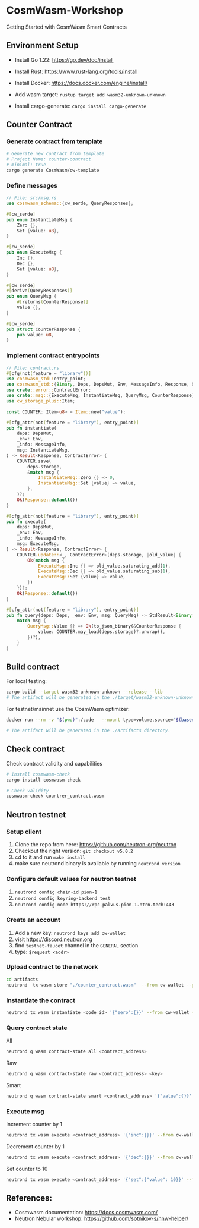 # CosmWasm-Workshop

Getting Started with CosmWasm Smart Contracts

## Environment Setup

- Install Go 1.22: https://go.dev/doc/install
- Install Rust: https://www.rust-lang.org/tools/install
- Install Docker: https://docs.docker.com/engine/install/

- Add wasm target: 
`rustup target add wasm32-unknown-unknown`

- Install cargo-generate:
`cargo install cargo-generate`

## Counter Contract

### Generate contract from template

```sh
# Generate new contract from template
# Project Name: counter-contract
# minimal: true
cargo generate CosmWasm/cw-template
```

### Define messages

```rust
// File: src/msg.rs
use cosmwasm_schema::{cw_serde, QueryResponses};

#[cw_serde]
pub enum InstantiateMsg {
    Zero {},
    Set {value: u8},
}

#[cw_serde]
pub enum ExecuteMsg {
    Inc {},
    Dec {},
    Set {value: u8},
}

#[cw_serde]
#[derive(QueryResponses)]
pub enum QueryMsg {
    #[returns(CounterResponse)]
    Value {},
}

#[cw_serde]
pub struct CounterResponse {
    pub value: u8,
}
```

### Implement contract entrypoints

```rust
// File: contract.rs
#[cfg(not(feature = "library"))]
use cosmwasm_std::entry_point;
use cosmwasm_std::{Binary, Deps, DepsMut, Env, MessageInfo, Response, StdResult, to_json_binary};
use crate::error::ContractError;
use crate::msg::{ExecuteMsg, InstantiateMsg, QueryMsg, CounterResponse};
use cw_storage_plus::Item;

const COUNTER: Item<u8> = Item::new("value");

#[cfg_attr(not(feature = "library"), entry_point)]
pub fn instantiate(
    deps: DepsMut,
    _env: Env,
    _info: MessageInfo,
    msg: InstantiateMsg,
) -> Result<Response, ContractError> {
    COUNTER.save(
        deps.storage,
        &match msg {
            InstantiateMsg::Zero {} => 0,
            InstantiateMsg::Set {value} => value,
        },
    )?;
    Ok(Response::default())
}

#[cfg_attr(not(feature = "library"), entry_point)]
pub fn execute(
    deps: DepsMut,
    _env: Env,
    _info: MessageInfo,
    msg: ExecuteMsg,
) -> Result<Response, ContractError> {
    COUNTER.update::<_, ContractError>(deps.storage, |old_value| {
        Ok(match msg {
            ExecuteMsg::Inc {} => old_value.saturating_add(1),
            ExecuteMsg::Dec {} => old_value.saturating_sub(1),
            ExecuteMsg::Set {value} => value,
        })
    })?;
    Ok(Response::default())
}

#[cfg_attr(not(feature = "library"), entry_point)]
pub fn query(deps: Deps, _env: Env, msg: QueryMsg) -> StdResult<Binary> {
    match msg {
        QueryMsg::Value {} => Ok(to_json_binary(&CounterResponse {
            value: COUNTER.may_load(deps.storage)?.unwrap(),
        })?),
    }
}
```

## Build contract

For local testing:
```sh
cargo build --target wasm32-unknown-unknown --release --lib
# The artifact will be generated in the ./target/wasm32-unknown-unknown/release/ directory.
```

For testnet/mainnet use the CosmWasm optimizer:
```sh
docker run --rm -v "$(pwd)":/code   --mount type=volume,source="$(basename "$(pwd)")_cache",target=/target   --mount type=volume,source=registry_cache,target=/usr/local/cargo/registry   cosmwasm/optimizer:0.16.0

# The artifact will be generated in the ./artifacts directory.
```

## Check contract
Check contract validity and capabilities
```sh
# Install cosmwasm-check
cargo install cosmwasm-check

# Check validity
cosmwasm-check countrer_contract.wasm
```

## Neutron testnet

### Setup client

1. Clone the repo from here: https://github.com/neutron-org/neutron
2. Checkout the right version: `git checkout v5.0.2`
3. cd to it and run `make install`
4. make sure neutrond binary is available by running `neutrond version`

### Configure default values for neutron testnet
1. `neutrond config chain-id pion-1`
2. `neutrond config keyring-backend test`
3. `neutrond config node https://rpc-palvus.pion-1.ntrn.tech:443`

### Create an account
1. Add a new key: `neutrond keys add cw-wallet`
2. visit https://discord.neutron.org
3. find `testnet-faucet` channel in the `GENERAL` section
4. type: `$request <addr>`

### Upload contract to the network
```sh
cd artifacts
neutrond  tx wasm store "./counter_contract.wasm"  --from cw-wallet --gas 2500000 --gas-prices 0.025untrn -y
```

### Instantiate the contract
```sh
neutrond tx wasm instantiate <code_id> '{"zero":{}}' --from cw-wallet --admin cw-wallet --label counter --gas 250000 --gas-prices 0.025untrn -y
```

### Query contract state
All
```sh
neutrond q wasm contract-state all <contract_address>
```

Raw
```sh
neutrond q wasm contract-state raw <contract_address> <key>
```

Smart
```sh
neutrond q wasm contract-state smart <contract_address> '{"value":{}}'
```

### Execute msg

Increment counter by 1
```sh
neutrond tx wasm execute <contract_address> '{"inc":{}}' --from cw-wallet --gas 250000 --gas-prices 0.025untrn -y
```

Decrement counter by 1
```sh
neutrond tx wasm execute <contract_address> '{"dec":{}}' --from cw-wallet --gas 250000 --gas-prices 0.025untrn -y
```

Set counter to 10
```sh
neutrond tx wasm execute <contract_address> '{"set":{"value": 10}}' --from cw-wallet --gas 250000 --gas-prices 0.025untrn -y
```

## References:

- Cosmwasm documentation: https://docs.cosmwasm.com/
- Neutron Nebular workshop: https://github.com/sotnikov-s/nnw-helper/